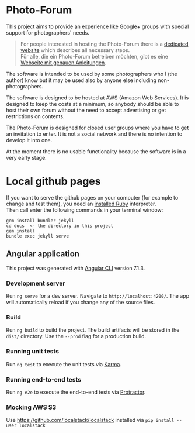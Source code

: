 # Photo-Forum

This project aims to provide an experience like Google+ groups with special support for
photographers' needs.

> For people interested in hosting the Photo-Forum there is a [dedicated website](https://fte378.github.io/photo-forum/index) which describes all necessary steps.  
> Für alle, die ein Photo-Forum betreiben möchten, gibt es eine [Webseite mit genauen Anleitungen](https://fte378.github.io/photo-forum/index_de).

The software is intended to be used by some photographers who I (the author) know but it may be used
also by anyone else including non-photographers.

The software is designed to be hosted at AWS (Amazon Web Services). It is designed to keep
the costs at a minimum, so anybody should be able to host their own forum without the need
to accept advertising or get restrictions on contents.

The Photo-Forum is designed for closed user groups where you have to get an invitation
to enter. It is not a social network and there is no intention to develop it into one.

At the moment there is no usable functionality because the software is in a very early stage.

# Local github pages

If you want to serve the github pages on your computer (for example to change and test them),
you need an [installed Ruby](https://www.ruby-lang.org/) interpreter.  
Then call enter the following commands in your terminal window:  
```Shell
gem install bundler jekyll
cd docs  <- the directory in this project
gem install
bundle exec jekyll serve 
```

## Angular application

This project was generated with [Angular CLI](https://github.com/angular/angular-cli) version 7.1.3.

### Development server

Run `ng serve` for a dev server. Navigate to `http://localhost:4200/`. The app will automatically reload if you change any of the source files.

### Build

Run `ng build` to build the project. The build artifacts will be stored in the `dist/` directory. Use the `--prod` flag for a production build.

### Running unit tests

Run `ng test` to execute the unit tests via [Karma](https://karma-runner.github.io).

### Running end-to-end tests

Run `ng e2e` to execute the end-to-end tests via [Protractor](http://www.protractortest.org/).

### Mocking AWS S3

Use https://github.com/localstack/localstack installed via  `pip install --user localstack` 
